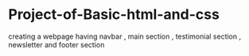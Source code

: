 # Project-of-Basic-html-and-css
creating a webpage having navbar , main section , testimonial section , newsletter and footer section
